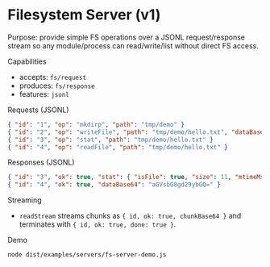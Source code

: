 # Filesystem Server (v1)

Purpose: provide simple FS operations over a JSONL request/response stream so any module/process can read/write/list without direct FS access.

Capabilities
- accepts: `fs/request`
- produces: `fs/response`
- features: `jsonl`

Requests (JSONL)
```json
{ "id": "1", "op": "mkdirp", "path": "tmp/demo" }
{ "id": "2", "op": "writeFile", "path": "tmp/demo/hello.txt", "dataBase64": "aGVsbG8=" }
{ "id": "3", "op": "stat", "path": "tmp/demo/hello.txt" }
{ "id": "4", "op": "readFile", "path": "tmp/demo/hello.txt" }
```

Responses (JSONL)
```json
{ "id": "3", "ok": true, "stat": { "isFile": true, "size": 11, "mtimeMs": 173 ... } }
{ "id": "4", "ok": true, "dataBase64": "aGVsbG8gd29ybGQ=" }
```

Streaming
- `readStream` streams chunks as `{ id, ok: true, chunkBase64 }` and terminates with `{ id, ok: true, done: true }`.

Demo
```bash
node dist/examples/servers/fs-server-demo.js
```

